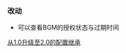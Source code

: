 ### 改动

- 可以查看BGM的授权状态与过期时间

[从1.0升级至2.0的配置继承](https://github.com/wushuo894/ani-rss/discussions/427)
